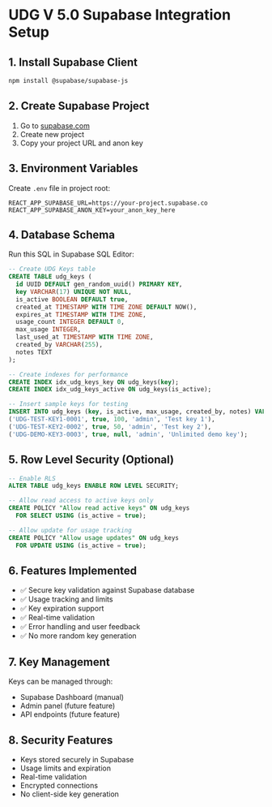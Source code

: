 # UDG V 5.0 Supabase Integration Setup

## 1. Install Supabase Client
```bash
npm install @supabase/supabase-js
```

## 2. Create Supabase Project
1. Go to [supabase.com](https://supabase.com)
2. Create new project
3. Copy your project URL and anon key

## 3. Environment Variables
Create `.env` file in project root:
```env
REACT_APP_SUPABASE_URL=https://your-project.supabase.co
REACT_APP_SUPABASE_ANON_KEY=your_anon_key_here
```

## 4. Database Schema
Run this SQL in Supabase SQL Editor:

```sql
-- Create UDG Keys table
CREATE TABLE udg_keys (
  id UUID DEFAULT gen_random_uuid() PRIMARY KEY,
  key VARCHAR(17) UNIQUE NOT NULL,
  is_active BOOLEAN DEFAULT true,
  created_at TIMESTAMP WITH TIME ZONE DEFAULT NOW(),
  expires_at TIMESTAMP WITH TIME ZONE,
  usage_count INTEGER DEFAULT 0,
  max_usage INTEGER,
  last_used_at TIMESTAMP WITH TIME ZONE,
  created_by VARCHAR(255),
  notes TEXT
);

-- Create indexes for performance
CREATE INDEX idx_udg_keys_key ON udg_keys(key);
CREATE INDEX idx_udg_keys_active ON udg_keys(is_active);

-- Insert sample keys for testing
INSERT INTO udg_keys (key, is_active, max_usage, created_by, notes) VALUES
('UDG-TEST-KEY1-0001', true, 100, 'admin', 'Test key 1'),
('UDG-TEST-KEY2-0002', true, 50, 'admin', 'Test key 2'),
('UDG-DEMO-KEY3-0003', true, null, 'admin', 'Unlimited demo key');
```

## 5. Row Level Security (Optional)
```sql
-- Enable RLS
ALTER TABLE udg_keys ENABLE ROW LEVEL SECURITY;

-- Allow read access to active keys only
CREATE POLICY "Allow read active keys" ON udg_keys
  FOR SELECT USING (is_active = true);

-- Allow update for usage tracking
CREATE POLICY "Allow usage updates" ON udg_keys
  FOR UPDATE USING (is_active = true);
```

## 6. Features Implemented
- ✅ Secure key validation against Supabase database
- ✅ Usage tracking and limits
- ✅ Key expiration support
- ✅ Real-time validation
- ✅ Error handling and user feedback
- ✅ No more random key generation

## 7. Key Management
Keys can be managed through:
- Supabase Dashboard (manual)
- Admin panel (future feature)
- API endpoints (future feature)

## 8. Security Features
- Keys stored securely in Supabase
- Usage limits and expiration
- Real-time validation
- Encrypted connections
- No client-side key generation